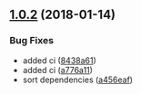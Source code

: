 <a name="1.0.2"></a>
## [1.0.2](https://github.com/jdxcode/sort-pjson/compare/v1.0.1...v1.0.2) (2018-01-14)


### Bug Fixes

* added ci ([8438a61](https://github.com/jdxcode/sort-pjson/commit/8438a61))
* added ci ([a776a11](https://github.com/jdxcode/sort-pjson/commit/a776a11))
* sort dependencies ([a456eaf](https://github.com/jdxcode/sort-pjson/commit/a456eaf))
